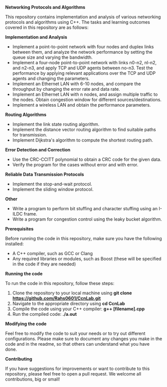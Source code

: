 ﻿**Networking Protocols and Algorithms**

This repository contains implementation and analysis of various networking protocols and algorithms using C++. The tasks and learning outcomes covered in this repository are as follows:

**Implementation and Analysis**

- Implement a point-to-point network with four nodes and duplex links between them, and analyze the network performance by setting the queue size and varying the bandwidth.
- Implement a four-node point-to-point network with links n0-n2, nl-n2, and n2-n3, and apply TCP and UDP agents between no-n3. Test the performance by applying relevant applications over the TCP and UDP agents and changing the parameters.
- Implement an Ethernet LAN with 6-10 nodes, and compare the throughput by changing the error rate and data rate.
- Implement an Ethernet LAN with n nodes, and assign multiple traffic to the nodes. Obtain congestion window for different sources/destinations.
- Implement a wireless LAN and obtain the performance parameters.

**Routing Algorithms**

- Implement the link state routing algorithm.
- Implement the distance vector routing algorithm to find suitable paths for transmission.
- Implement Dijkstra's algorithm to compute the shortest routing path.

**Error Detection and Correction**

- Use the CRC-CCITT polynomial to obtain a CRC code for the given data.
- Verify the program for the cases without error and with error.

**Reliable Data Transmission Protocols**

- Implement the stop-and-wait protocol.
- Implement the sliding window protocol.

**Other**

- Write a program to perform bit stuffing and character stuffing using an I-ILDC frame.
- Write a program for congestion control using the leaky bucket algorithm.

**Prerequisites**

Before running the code in this repository, make sure you have the following installed:

- A C++ compiler, such as GCC or Clang
- Any required libraries or modules, such as Boost (these will be specified in the code if they are needed)

**Running the code**

To run the code in this repository, follow these steps:

1. Clone the repository to your local machine using **git clone https://github.com/Rahs0601/CcnLab.git**
1. Navigate to the appropriate directory using **cd CcnLab**
1. Compile the code using your C++ compiler: **g++ [filename].cpp**
1. Run the compiled code: **./a.out**

**Modifying the code**

Feel free to modify the code to suit your needs or to try out different configurations. Please make sure to document any changes you make in the code and in the readme, so that others can understand what you have done.

**Contributing**

If you have suggestions for improvements or want to contribute to this repository, please feel free to open a pull request. We welcome all contributions, big or small!


